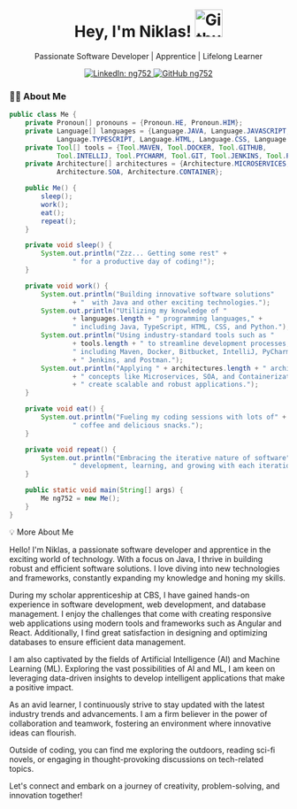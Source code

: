 <h1 align="center">Hey, I'm Niklas! <img src="https://avatars.githubusercontent.com/u/131339990?v=4" alt="Github Avatar" width="50"></h1>
<p align="center">Passionate Software Developer | Apprentice | Lifelong Learner</p>

<p align="center">
    <a href="https://www.linkedin.com/in/ng752/">
        <img src="https://img.shields.io/badge/-ng752-blue?style=flat-square&logo=Linkedin&logoColor=white" alt="LinkedIn: ng752">
    </a>
    <a href="https://github.com/ng752">
        <img src="https://img.shields.io/github/followers/ng752?label=follow&style=social" alt="GitHub ng752">
    </a>
</p>

### 👨‍💻 About Me

```java
public class Me {
    private Pronoun[] pronouns = {Pronoun.HE, Pronoun.HIM};
    private Language[] languages = {Language.JAVA, Language.JAVASCRIPT, 
            Language.TYPESCRIPT, Language.HTML, Language.CSS, Language.PYTHON};
    private Tool[] tools = {Tool.MAVEN, Tool.DOCKER, Tool.GITHUB,
            Tool.INTELLIJ, Tool.PYCHARM, Tool.GIT, Tool.JENKINS, Tool.POSTMAN};
    private Architecture[] architectures = {Architecture.MICROSERVICES,
            Architecture.SOA, Architecture.CONTAINER};

    public Me() {
        sleep();
        work();
        eat();
        repeat();
    }

    private void sleep() {
        System.out.println("Zzz... Getting some rest" +
                " for a productive day of coding!");
    }

    private void work() {
        System.out.println("Building innovative software solutions"
                + "  with Java and other exciting technologies.");
        System.out.println("Utilizing my knowledge of " 
                + languages.length + " programming languages," +
                " including Java, TypeScript, HTML, CSS, and Python.");
        System.out.println("Using industry-standard tools such as "
                + tools.length + " to streamline development processes," +
                " including Maven, Docker, Bitbucket, IntelliJ, PyCharm, Git,"
                + " Jenkins, and Postman.");
        System.out.println("Applying " + architectures.length + " architectural"
                + " concepts like Microservices, SOA, and Containerization to"
                + " create scalable and robust applications.");
    }

    private void eat() {
        System.out.println("Fueling my coding sessions with lots of" +
                " coffee and delicious snacks.");
    }

    private void repeat() {
        System.out.println("Embracing the iterative nature of software" +
                " development, learning, and growing with each iteration.");
    }

    public static void main(String[] args) {
        Me ng752 = new Me();
    }
}
```
💡 More About Me

Hello! I'm Niklas, a passionate software developer and apprentice in the exciting world of technology. With a focus on Java, I thrive in building robust and efficient software solutions. I love diving into new technologies and frameworks, constantly expanding my knowledge and honing my skills.

During my scholar apprenticeship at CBS, I have gained hands-on experience in software development, web development, and database management. I enjoy the challenges that come with creating responsive web applications using modern tools and frameworks such as Angular and React. Additionally, I find great satisfaction in designing and optimizing databases to ensure efficient data management.

I am also captivated by the fields of Artificial Intelligence (AI) and Machine Learning (ML). Exploring the vast possibilities of AI and ML, I am keen on leveraging data-driven insights to develop intelligent applications that make a positive impact.

As an avid learner, I continuously strive to stay updated with the latest industry trends and advancements. I am a firm believer in the power of collaboration and teamwork, fostering an environment where innovative ideas can flourish.

Outside of coding, you can find me exploring the outdoors, reading sci-fi novels, or engaging in thought-provoking discussions on tech-related topics.

Let's connect and embark on a journey of creativity, problem-solving, and innovation together!
